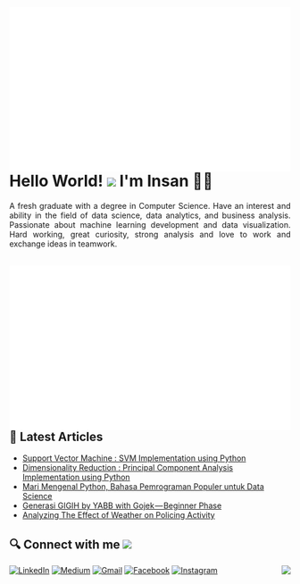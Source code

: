 <img align='right' src = "https://github.com/insancs/github-stats-transparent/blob/output/generated/overview.svg">

# Hello World! <img src="https://github.com/TheDudeThatCode/TheDudeThatCode/blob/master/Assets/Hi.gif" width="30px"> I'm Insan 👦🏻

<p align="justify">
 A fresh graduate with a degree in Computer Science. Have an interest and ability in the field of data science, data analytics, and business analysis. Passionate about machine learning development and data visualization. Hard working, great curiosity, strong analysis and love to work and exchange ideas in teamwork.
 <br>
 <br>
</p>



<!-- ## 👁‍🗨 Visitors Count -->

<!--![Visitor Count](https://profile-counter.glitch.me/{myarist}/count.svg) -->

<img align='right' src = "https://github.com/insancs/github-stats-transparent/blob/output/generated/languages.svg">

 <!-- ## ⭐ Popular Repositories

| 🎓 Courses | [DQLab](https://github.com/MyArist/DQLab) · [Dicoding](https://github.com/myarist/Dicoding) · [Progate](https://github.com/myarist/Progate) |
|:--------|:--------------------|
| ⚙ Projects | [Rock Paper Scissors](https://github.com/myarist/Rock-Paper-Scissors) · [Searching Program](https://github.com/myarist/Searching-Program) | 
| 📝  Article | [Data Science Guide](https://github.com/myarist/Data-Science-Guide) · [Data Science Learning Path](https://github.com/myarist/Data-Science-Learning-Path) | 
-->

## 📃 Latest Articles

<!-- BLOG-POST-LIST:START -->
- [Support Vector Machine : SVM Implementation using Python](https://insancs.medium.com/support-vector-machine-svm-implementation-using-python-4442e9a5babc)
- [Dimensionality Reduction : Principal Component Analysis Implementation using Python
](https://insancs.medium.com/dimensionality-reduction-principal-component-analysis-implementation-using-python-234c9867a7bd)
- [Mari Mengenal Python, Bahasa Pemrograman Populer untuk Data Science](https://insancs.medium.com/mari-mengenal-python-bahasa-pemrograman-populer-untuk-data-science-c647f435ba78)
- [Generasi GIGIH by YABB with Gojek — Beginner Phase](https://insancs.medium.com/generasi-gigih-by-yabb-with-gojek-beginner-phase-7fad68325403)
- [Analyzing The Effect of Weather on Policing Activity](https://insancs.medium.com/analyzing-the-effect-of-weather-on-policing-activity-e75111d08923)
<!-- BLOG-POST-LIST:END -->


## 🔍 Connect with me <img src="https://github.com/TheDudeThatCode/TheDudeThatCode/blob/master/Assets/Handshake.gif" width="90px">
<img align='right' src="https://github.com/TheDudeThatCode/TheDudeThatCode/blob/master/Assets/Developer.gif" height="150px">

<p>
  <a href="https://www.linkedin.com/in/insancs/" target="_blank"><img alt="LinkedIn" src="https://img.shields.io/badge/linkedin-%230077B5.svg?&style=for-the-badge&logo=linkedin&logoColor=white" /></a>  
  <a href="https://medium.com/@insancs" target="_blank"><img alt="Medium" src="https://img.shields.io/badge/medium-%2312100E.svg?&style=for-the-badge&logo=medium&logoColor=white" /></a>  
  <!-- <a href="#" target="_blank"><img alt="Kaggle" src="https://img.shields.io/badge/Kaggle-2C8EBB?&style=for-the-badge&logo=kaggle&logoColor=white" /></a>  -->
  <a href="mailto:insancs@gmail.com" target="_blank"><img alt="Gmail" src="https://img.shields.io/badge/gmail-D14836?&style=for-the-badge&logo=gmail&logoColor=white"/></a>    
  <a href="https://web.facebook.com/insancahyas/" target="_blank"><img alt="Facebook" src="https://img.shields.io/badge/facebook-%231877F2.svg?&style=for-the-badge&logo=facebook&logoColor=white" /></a>  
  <a href="https://www.instagram.com/rlo.ics/" target="_blank"><img alt="Instagram" src="https://img.shields.io/badge/instagram-%23E4405F.svg?&style=for-the-badge&logo=instagram&logoColor=white" /></a>  
<!--   <a href="https://twitter.com/my_arist" target="_blank"><img alt="Twitter" src="https://img.shields.io/badge/twitter-%231DA1F2.svg?&style=for-the-badge&logo=twitter&logoColor=white" /></a>   -->
 <!-- <a href="https://wa.me/" target="_blank"><img alt="WhatsApp" src="https://img.shields.io/badge/WhatsApp-25D366?style=for-the-badge&logo=whatsapp&logoColor=white" /></a> --> 
</p>

